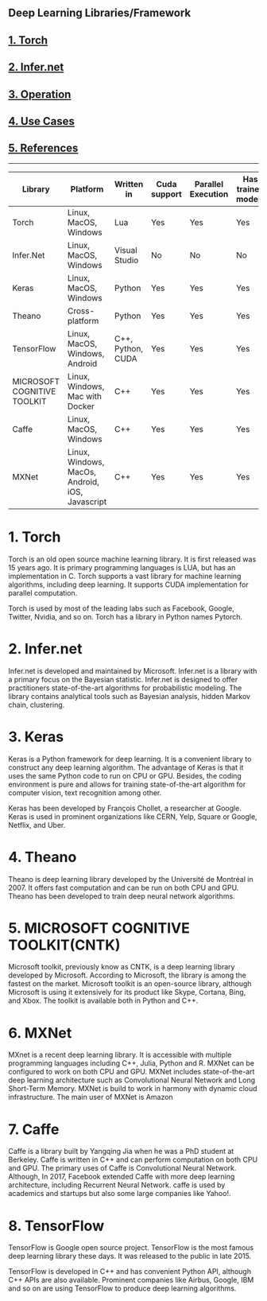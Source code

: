 Deep Learning Libraries/Framework
---

## [1. Torch](#torch)
## [2. Infer.net](#Infer.net)
## [3. Operation](#operation)
## [4. Use Cases](#usecases)
## [5. References](#references)
---

|Library 	|Platform 	|Written in 	|Cuda support 	|Parallel Execution 	|Has trained models 	|RNN	|CNN 	|
|-----------|-----------|---------------|---------------|-----------------------|-----------------------|-------|-------|
|Torch 	|Linux, MacOS, Windows 	|Lua 	|Yes 	|Yes 	|Yes 	|Yes 	|Yes 	|
|Infer.Net 	|Linux, MacOS, Windows 	|Visual Studio 	|No 	|No 	|No 	|No 	|No 	|
|Keras 	|Linux, MacOS, Windows 	|Python 	|Yes 	|Yes 	|Yes 	|Yes 	|Yes 	|
|Theano 	|Cross-platform 	|Python 	|Yes 	|Yes 	|Yes 	|Yes 	|Yes 	|
|TensorFlow 	|Linux, MacOS, Windows, Android 	|C++, Python, CUDA 	|Yes 	|Yes 	|Yes 	|Yes 	|Yes 	|
|MICROSOFT COGNITIVE TOOLKIT 	|Linux, Windows, Mac with Docker 	|C++ 	|Yes 	|Yes 	|Yes 	|Yes 	|Yes 	|
|Caffe 	|Linux, MacOS, Windows 	|C++ 	|Yes 	|Yes 	|Yes 	|Yes 	|Yes 	|
|MXNet 	|Linux, Windows, MacOs, Android, iOS, Javascript 	|C++ 	|Yes 	|Yes 	|Yes 	|Yes 	|Yes 	|


# <a name="torch"></a> 1. Torch
Torch is an old open source machine learning library. It is first released was 15 years ago. It is primary programming languages is LUA, but has an implementation in C. Torch supports a vast library for machine learning algorithms, including deep learning. It supports CUDA implementation for parallel computation.

Torch is used by most of the leading labs such as Facebook, Google, Twitter, Nvidia, and so on. Torch has a library in Python names Pytorch.

# <a name="Infer.net"></a> 2. Infer.net
Infer.net is developed and maintained by Microsoft. Infer.net is a library with a primary focus on the Bayesian statistic. Infer.net is designed to offer practitioners state-of-the-art algorithms for probabilistic modeling. The library contains analytical tools such as Bayesian analysis, hidden Markov chain, clustering.

# <a name="Keras"></a> 3. Keras
Keras is a Python framework for deep learning. It is a convenient library to construct any deep learning algorithm. The advantage of Keras is that it uses the same Python code to run on CPU or GPU. Besides, the coding environment is pure and allows for training state-of-the-art algorithm for computer vision, text recognition among other.

Keras has been developed by François Chollet, a researcher at Google. Keras is used in prominent organizations like CERN, Yelp, Square or Google, Netflix, and Uber.

# <a name="Theano"></a> 4. Theano
Theano is deep learning library developed by the Université de Montréal in 2007. It offers fast computation and can be run on both CPU and GPU. Theano has been developed to train deep neural network algorithms.

# <a name="CNTK"></a> 5. MICROSOFT COGNITIVE TOOLKIT(CNTK)
Microsoft toolkit, previously know as CNTK, is a deep learning library developed by Microsoft. According to Microsoft, the library is among the fastest on the market. Microsoft toolkit is an open-source library, although Microsoft is using it extensively for its product like Skype, Cortana, Bing, and Xbox. The toolkit is available both in Python and C++.

# <a name="MXNet"></a> 6. MXNet
MXnet is a recent deep learning library. It is accessible with multiple programming languages including C++, Julia, Python and R. MXNet can be configured to work on both CPU and GPU. MXNet includes state-of-the-art deep learning architecture such as Convolutional Neural Network and Long Short-Term Memory. MXNet is build to work in harmony with dynamic cloud infrastructure. The main user of MXNet is Amazon

# <a name="Caffe"></a> 7. Caffe
Caffe is a library built by Yangqing Jia when he was a PhD student at Berkeley. Caffe is written in C++ and can perform computation on both CPU and GPU. The primary uses of Caffe is Convolutional Neural Network. Although, In 2017, Facebook extended Caffe with more deep learning architecture, including Recurrent Neural Network. caffe is used by academics and startups but also some large companies like Yahoo!.

# <a name="TensorFlow"></a> 8. TensorFlow
TensorFlow is Google open source project. TensorFlow is the most famous deep learning library these days. It was released to the public in late 2015.

TensorFlow is developed in C++ and has convenient Python API, although C++ APIs are also available. Prominent companies like Airbus, Google, IBM and so on are using TensorFlow to produce deep learning algorithms.